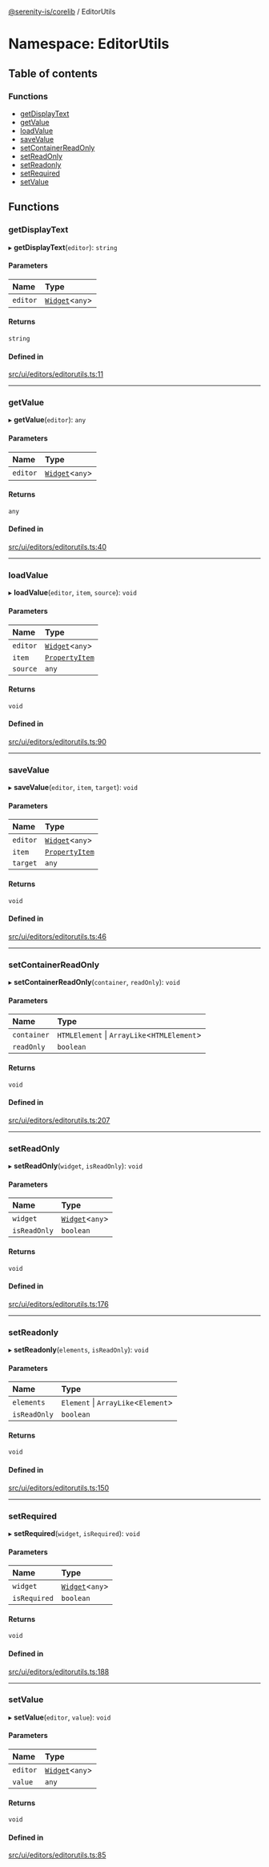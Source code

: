 [@serenity-is/corelib](../README.md) / EditorUtils

# Namespace: EditorUtils

## Table of contents

### Functions

- [getDisplayText](EditorUtils.md#getdisplaytext)
- [getValue](EditorUtils.md#getvalue)
- [loadValue](EditorUtils.md#loadvalue)
- [saveValue](EditorUtils.md#savevalue)
- [setContainerReadOnly](EditorUtils.md#setcontainerreadonly)
- [setReadOnly](EditorUtils.md#setreadonly)
- [setReadonly](EditorUtils.md#setreadonly-1)
- [setRequired](EditorUtils.md#setrequired)
- [setValue](EditorUtils.md#setvalue)

## Functions

### getDisplayText

▸ **getDisplayText**(`editor`): `string`

#### Parameters

| Name | Type |
| :------ | :------ |
| `editor` | [`Widget`](../classes/Widget.md)\<`any`\> |

#### Returns

`string`

#### Defined in

[src/ui/editors/editorutils.ts:11](https://github.com/serenity-is/serenity/blob/master/packages/corelib/src/ui/editors/editorutils.ts#L11)

___

### getValue

▸ **getValue**(`editor`): `any`

#### Parameters

| Name | Type |
| :------ | :------ |
| `editor` | [`Widget`](../classes/Widget.md)\<`any`\> |

#### Returns

`any`

#### Defined in

[src/ui/editors/editorutils.ts:40](https://github.com/serenity-is/serenity/blob/master/packages/corelib/src/ui/editors/editorutils.ts#L40)

___

### loadValue

▸ **loadValue**(`editor`, `item`, `source`): `void`

#### Parameters

| Name | Type |
| :------ | :------ |
| `editor` | [`Widget`](../classes/Widget.md)\<`any`\> |
| `item` | [`PropertyItem`](../interfaces/PropertyItem.md) |
| `source` | `any` |

#### Returns

`void`

#### Defined in

[src/ui/editors/editorutils.ts:90](https://github.com/serenity-is/serenity/blob/master/packages/corelib/src/ui/editors/editorutils.ts#L90)

___

### saveValue

▸ **saveValue**(`editor`, `item`, `target`): `void`

#### Parameters

| Name | Type |
| :------ | :------ |
| `editor` | [`Widget`](../classes/Widget.md)\<`any`\> |
| `item` | [`PropertyItem`](../interfaces/PropertyItem.md) |
| `target` | `any` |

#### Returns

`void`

#### Defined in

[src/ui/editors/editorutils.ts:46](https://github.com/serenity-is/serenity/blob/master/packages/corelib/src/ui/editors/editorutils.ts#L46)

___

### setContainerReadOnly

▸ **setContainerReadOnly**(`container`, `readOnly`): `void`

#### Parameters

| Name | Type |
| :------ | :------ |
| `container` | `HTMLElement` \| `ArrayLike`\<`HTMLElement`\> |
| `readOnly` | `boolean` |

#### Returns

`void`

#### Defined in

[src/ui/editors/editorutils.ts:207](https://github.com/serenity-is/serenity/blob/master/packages/corelib/src/ui/editors/editorutils.ts#L207)

___

### setReadOnly

▸ **setReadOnly**(`widget`, `isReadOnly`): `void`

#### Parameters

| Name | Type |
| :------ | :------ |
| `widget` | [`Widget`](../classes/Widget.md)\<`any`\> |
| `isReadOnly` | `boolean` |

#### Returns

`void`

#### Defined in

[src/ui/editors/editorutils.ts:176](https://github.com/serenity-is/serenity/blob/master/packages/corelib/src/ui/editors/editorutils.ts#L176)

___

### setReadonly

▸ **setReadonly**(`elements`, `isReadOnly`): `void`

#### Parameters

| Name | Type |
| :------ | :------ |
| `elements` | `Element` \| `ArrayLike`\<`Element`\> |
| `isReadOnly` | `boolean` |

#### Returns

`void`

#### Defined in

[src/ui/editors/editorutils.ts:150](https://github.com/serenity-is/serenity/blob/master/packages/corelib/src/ui/editors/editorutils.ts#L150)

___

### setRequired

▸ **setRequired**(`widget`, `isRequired`): `void`

#### Parameters

| Name | Type |
| :------ | :------ |
| `widget` | [`Widget`](../classes/Widget.md)\<`any`\> |
| `isRequired` | `boolean` |

#### Returns

`void`

#### Defined in

[src/ui/editors/editorutils.ts:188](https://github.com/serenity-is/serenity/blob/master/packages/corelib/src/ui/editors/editorutils.ts#L188)

___

### setValue

▸ **setValue**(`editor`, `value`): `void`

#### Parameters

| Name | Type |
| :------ | :------ |
| `editor` | [`Widget`](../classes/Widget.md)\<`any`\> |
| `value` | `any` |

#### Returns

`void`

#### Defined in

[src/ui/editors/editorutils.ts:85](https://github.com/serenity-is/serenity/blob/master/packages/corelib/src/ui/editors/editorutils.ts#L85)
